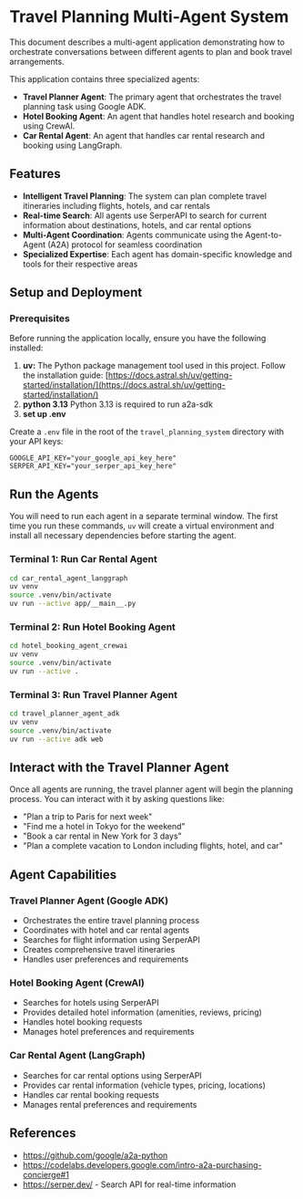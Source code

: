# Travel Planning Multi-Agent System

This document describes a multi-agent application demonstrating how to orchestrate conversations between different agents to plan and book travel arrangements.

This application contains three specialized agents:
*   **Travel Planner Agent**: The primary agent that orchestrates the travel planning task using Google ADK.
*   **Hotel Booking Agent**: An agent that handles hotel research and booking using CrewAI.
*   **Car Rental Agent**: An agent that handles car rental research and booking using LangGraph.

## Features

- **Intelligent Travel Planning**: The system can plan complete travel itineraries including flights, hotels, and car rentals
- **Real-time Search**: All agents use SerperAPI to search for current information about destinations, hotels, and car rental options
- **Multi-Agent Coordination**: Agents communicate using the Agent-to-Agent (A2A) protocol for seamless coordination
- **Specialized Expertise**: Each agent has domain-specific knowledge and tools for their respective areas

## Setup and Deployment

### Prerequisites

Before running the application locally, ensure you have the following installed:

1. **uv:** The Python package management tool used in this project. Follow the installation guide: [https://docs.astral.sh/uv/getting-started/installation/](https://docs.astral.sh/uv/getting-started/installation/)
2. **python 3.13** Python 3.13 is required to run a2a-sdk 
3. **set up .env** 

Create a `.env` file in the root of the `travel_planning_system` directory with your API keys:
```
GOOGLE_API_KEY="your_google_api_key_here"
SERPER_API_KEY="your_serper_api_key_here"
```

## Run the Agents

You will need to run each agent in a separate terminal window. The first time you run these commands, `uv` will create a virtual environment and install all necessary dependencies before starting the agent.

### Terminal 1: Run Car Rental Agent
```bash
cd car_rental_agent_langgraph
uv venv
source .venv/bin/activate
uv run --active app/__main__.py
```

### Terminal 2: Run Hotel Booking Agent
```bash
cd hotel_booking_agent_crewai
uv venv
source .venv/bin/activate
uv run --active .
```

### Terminal 3: Run Travel Planner Agent
```bash
cd travel_planner_agent_adk
uv venv
source .venv/bin/activate
uv run --active adk web      
```

## Interact with the Travel Planner Agent

Once all agents are running, the travel planner agent will begin the planning process. You can interact with it by asking questions like:

- "Plan a trip to Paris for next week"
- "Find me a hotel in Tokyo for the weekend"
- "Book a car rental in New York for 3 days"
- "Plan a complete vacation to London including flights, hotel, and car"

## Agent Capabilities

### Travel Planner Agent (Google ADK)
- Orchestrates the entire travel planning process
- Coordinates with hotel and car rental agents
- Searches for flight information using SerperAPI
- Creates comprehensive travel itineraries
- Handles user preferences and requirements

### Hotel Booking Agent (CrewAI)
- Searches for hotels using SerperAPI
- Provides detailed hotel information (amenities, reviews, pricing)
- Handles hotel booking requests
- Manages hotel preferences and requirements

### Car Rental Agent (LangGraph)
- Searches for car rental options using SerperAPI
- Provides car rental information (vehicle types, pricing, locations)
- Handles car rental booking requests
- Manages rental preferences and requirements

## References
- https://github.com/google/a2a-python
- https://codelabs.developers.google.com/intro-a2a-purchasing-concierge#1
- https://serper.dev/ - Search API for real-time information 